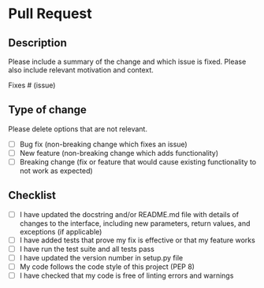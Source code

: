 # Pull Request

## Description

Please include a summary of the change and which issue is fixed. Please also include relevant motivation and context.

Fixes # (issue)

## Type of change

Please delete options that are not relevant.

- [ ] Bug fix (non-breaking change which fixes an issue)
- [ ] New feature (non-breaking change which adds functionality)
- [ ] Breaking change (fix or feature that would cause existing functionality to not work as expected)

## Checklist

- [ ] I have updated the docstring and/or README.md file with details of changes to the interface, including new parameters, return values, and exceptions (if applicable)
- [ ] I have added tests that prove my fix is effective or that my feature works
- [ ] I have run the test suite and all tests pass
- [ ] I have updated the version number in setup.py file
- [ ] My code follows the code style of this project (PEP 8)
- [ ] I have checked that my code is free of linting errors and warnings
